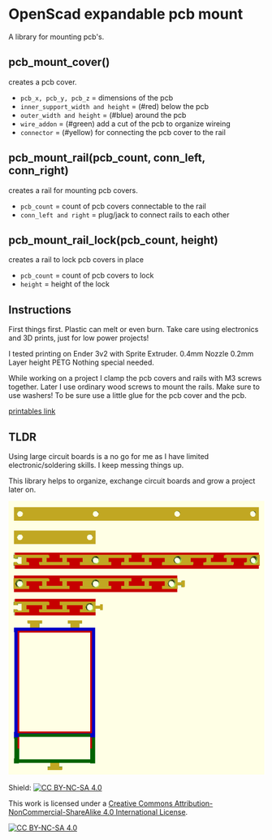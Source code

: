 # OpenScad expandable pcb mount

A library for mounting pcb's.

## pcb_mount_cover()
creates a pcb cover.

* `pcb_x, pcb_y, pcb_z` = dimensions of the pcb
* `inner_support_width and height` = (#red) below the pcb 
* `outer_width and height` = (#blue) around the pcb
* `wire_addon` = (#green) add a cut of the pcb to organize wireing
* `connector` = (#yellow) for connecting the pcb cover to the rail

## pcb_mount_rail(pcb_count, conn_left, conn_right)
creates a rail for mounting pcb covers.

* `pcb_count` = count of pcb covers connectable to the rail
* `conn_left and right` = plug/jack to connect rails to each other

## pcb_mount_rail_lock(pcb_count, height)
creates a rail to lock pcb covers in place

* `pcb_count` = count of pcb covers to lock
* `height` = height of the lock

## Instructions
First things first. Plastic can melt or even burn. Take care using electronics and 3D prints, just for low power projects!

I tested printing on Ender 3v2 with Sprite Extruder.
0.4mm Nozzle
0.2mm Layer height
PETG
Nothing special needed.

While working on a project I clamp the pcb covers and rails with M3 screws together. Later I use ordinary wood screws to mount the rails. Make sure to use washers!
To be sure use a little glue for the pcb cover and the pcb. 

[printables link](https://www.printables.com/de/model/553742-pcb-mount)

## TLDR
Using large circuit boards is a no go for me as I have limited electronic/soldering skills. I keep messing things up.

This library helps to organize, exchange circuit boards and grow a project later on.

![pcb mount](pcb_mount.png "pcb mount")

Shield: [![CC BY-NC-SA 4.0][cc-by-nc-sa-shield]][cc-by-nc-sa]

This work is licensed under a
[Creative Commons Attribution-NonCommercial-ShareAlike 4.0 International License][cc-by-nc-sa].

[![CC BY-NC-SA 4.0][cc-by-nc-sa-image]][cc-by-nc-sa]

[cc-by-nc-sa]: http://creativecommons.org/licenses/by-nc-sa/4.0/
[cc-by-nc-sa-image]: https://licensebuttons.net/l/by-nc-sa/4.0/88x31.png
[cc-by-nc-sa-shield]: https://img.shields.io/badge/License-CC%20BY--NC--SA%204.0-lightgrey.svg










